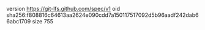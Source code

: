 version https://git-lfs.github.com/spec/v1
oid sha256:f808816c64613aa2624e090cdd7a150117517092d5b96aadf242dab66abc1709
size 755
